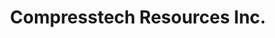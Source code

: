 ---
title: "Compresstech Resources Inc."
url: /manila/compresstech-resources-inc/
shop: Großhandel
---